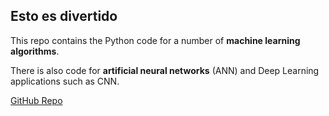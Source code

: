 ## Esto es divertido

This repo contains the Python code for a number of **machine learning algorithms**.

There is also code for **artificial neural networks** (ANN) and Deep Learning applications such as CNN.

[GitHub Repo](https://github.com/Jojo666/PythonML_is_fun)
